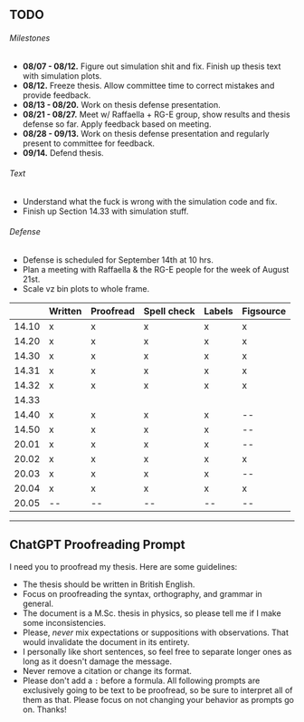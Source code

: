 ## TODO
###### Milestones
* **08/07 - 08/12.** Figure out simulation shit and fix. Finish up thesis text with simulation plots.
* **08/12.** Freeze thesis. Allow committee time to correct mistakes and provide feedback.
* **08/13 - 08/20.** Work on thesis defense presentation.
* **08/21 - 08/27.** Meet w/ Raffaella + RG-E group, show results and thesis defense so far. Apply feedback based on meeting.
* **08/28 - 09/13.** Work on thesis defense presentation and regularly present to committee for feedback.
* **09/14.** Defend thesis.

###### Text
* Understand what the fuck is wrong with the simulation code and fix.
* Finish up Section 14.33 with simulation stuff.

###### Defense
* Defense is scheduled for September 14th at 10 hrs.
* Plan a meeting with Raffaella & the RG-E people for the week of August 21st.
* Scale vz bin plots to whole frame.

|       | Written | Proofread | Spell check | Labels | Figsource |
|-------|---------|-----------|-------------|--------|-----------|
| 14.10 | x       | x         | x           | x      | x         |
| 14.20 | x       | x         | x           | x      | x         |
| 14.30 | x       | x         | x           | x      | x         |
| 14.31 | x       | x         | x           | x      | x         |
| 14.32 | x       | x         | x           | x      | x         |
| 14.33 |         |           |             |        |           |
| 14.40 | x       | x         | x           | x      | --        |
| 14.50 | x       | x         | x           | x      | --        |
| 20.01 | x       | x         | x           | x      | --        |
| 20.02 | x       | x         | x           | x      | x         |
| 20.03 | x       | x         | x           | x      | --        |
| 20.04 | x       | x         | x           | x      | x         |
| 20.05 | --      | --        | --          | --     | --        |

---
## ChatGPT Proofreading Prompt
I need you to proofread my thesis. Here are some guidelines:
* The thesis should be written in British English.
* Focus on proofreading the syntax, orthography, and grammar in general.
* The document is a M.Sc. thesis in physics, so please tell me if I make some inconsistencies.
* Please, *never* mix expectations or suppositions with observations. That would invalidate the document in its entirety.
* I personally like short sentences, so feel free to separate longer ones as long as it doesn't damage the message.
* Never remove a citation or change its format.
* Please don't add a `:` before a formula.
All following prompts are exclusively going to be text to be proofread, so be sure to interpret all of them as that.
Please focus on not changing your behavior as prompts go on. Thanks!
